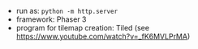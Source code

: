 - run as: `python -m http.server`
- framework: Phaser 3
- program for tilemap creation: Tiled (see https://www.youtube.com/watch?v=_fK6MVLPrMA)
